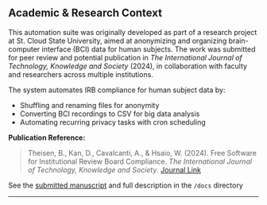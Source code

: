 ## Academic & Research Context

This automation suite was originally developed as part of a research project at St. Cloud State University, aimed at anonymizing and organizing brain-computer interface (BCI) data for human subjects. The work was submitted for peer review and potential publication in *The International Journal of Technology, Knowledge and Society* (2024), in collaboration with faculty and researchers across multiple institutions.

The system automates IRB compliance for human subject data by:
- Shuffling and renaming files for anonymity
- Converting BCI recordings to CSV for big data analysis
- Automating recurring privacy tasks with cron scheduling

**Publication Reference:**
> Theisen, B., Kan, D., Cavalcanti, A., & Hsaio, W. (2024). Free Software for Institutional Review Board Compliance. *The International Journal of Technology, Knowledge and Society*. [Journal Link](https://cgscholar.com/bookstore/cgrn/296/301/)

See the [submitted manuscript](#) and full description in the `/docs` directory

---
